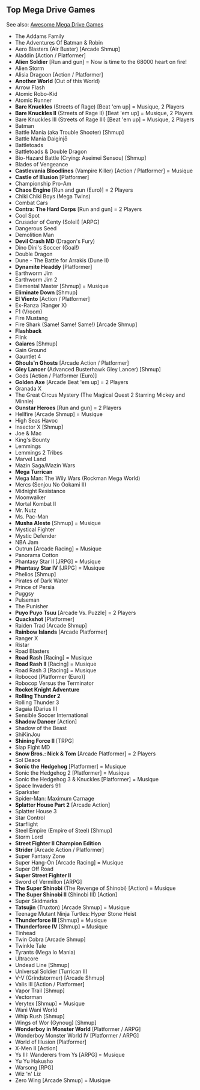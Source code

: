 ## Top Mega Drive Games

See also: [Awesome Mega Drive Games](./README.md#awesome-mega-drive-games)

- The Addams Family
- The Adventures Of Batman & Robin
- Aero Blasters (Air Buster) [Arcade Shmup]
- Aladdin [Action / Platformer]
- **Alien Soldier** [Run and gun] = Now is time to the 68000 heart on fire!
- Alien Storm
- Alisia Dragoon [Action / Platformer]
- **Another World** (Out of this World)
- Arrow Flash
- Atomic Robo-Kid
- Atomic Runner
- **Bare Knuckles** (Streets of Rage) [Beat 'em up] = Musique, 2 Players
- **Bare Knuckles II** (Streets of Rage II) [Beat 'em up] = Musique, 2 Players
- Bare Knuckles III (Streets of Rage III) [Beat 'em up] = Musique, 2 Players
- Batman
- Battle Mania (aka Trouble Shooter) [Shmup]
- Battle Mania Daiginjō
- Battletoads
- Battletoads & Double Dragon
- Bio-Hazard Battle (Crying: Aseimei Sensou) [Shmup]
- Blades of Vengeance
- **Castlevania Bloodlines** (Vampire Killer) [Action / Platformer] = Musique
- **Castle of Illusion** [Platformer]
- Championship Pro-Am
- **Chaos Engine** [Run and gun (Euro)] = 2 Players
- Chiki Chiki Boys (Mega Twins)
- Combat Cars
- **Contra: The Hard Corps** [Run and gun] = 2 Players
- Cool Spot
- Crusader of Centy (Soleil) [ARPG]
- Dangerous Seed
- Demolition Man
- **Devil Crash MD** (Dragon's Fury)
- Dino Dini's Soccer (Goal!)
- Double Dragon
- Dune - The Battle for Arrakis (Dune II)
- **Dynamite Headdy** [Platformer]
- Earthworm Jim
- Earthworm Jim 2
- Elemental Master [Shmup] = Musique
- **Eliminate Down** [Shmup]
- **El Viento** [Action / Platformer]
- Ex-Ranza (Ranger X)
- F1 (Vroom)
- Fire Mustang
- Fire Shark (Same! Same! Same!) [Arcade Shmup]
- **Flashback**
- Flink
- **Gaiares** [Shmup]
- Gain Ground
- Gauntlet 4
- **Ghouls'n Ghosts** [Arcade Action / Platformer]
- **Gley Lancer** (Advanced Busterhawk Gley Lancer) [Shmup]
- Gods [Action / Platformer (Euro)]
- **Golden Axe** [Arcade Beat 'em up] = 2 Players
- Granada X
- The Great Circus Mystery (The Magical Quest 2 Starring Mickey and Minnie)
- **Gunstar Heroes** [Run and gun] = 2 Players
- Hellfire [Arcade Shmup] = Musique
- High Seas Havoc
- Insector X [Shmup]
- Joe & Mac
- King's Bounty
- Lemmings
- Lemmings 2 Tribes
- Marvel Land
- Mazin Saga/Mazin Wars
- **Mega Turrican**
- Mega Man: The Wily Wars (Rockman Mega World)
- Mercs (Senjou No Ookami II)
- Midnight Resistance
- Moonwalker
- Mortal Kombat II
- Mr. Nutz
- Ms. Pac-Man
- **Musha Aleste** [Shmup] = Musique
- Mystical Fighter
- Mystic Defender
- NBA Jam
- Outrun [Arcade Racing] = Musique
- Panorama Cotton
- Phantasy Star II [JRPG] = Musique
- **Phantasy Star IV** [JRPG] = Musique
- Phelios [Shmup]
- Pirates of Dark Water
- Prince of Persia
- Puggsy
- Pulseman
- The Punisher
- **Puyo Puyo Tsuu** [Arcade Vs. Puzzle] = 2 Players
- **Quackshot** [Platformer]
- Raiden Trad [Arcade Shmup]
- **Rainbow Islands** [Arcade Platformer]
- Ranger X
- Ristar
- Road Blasters
- **Road Rash** [Racing] = Musique
- **Road Rash II** [Racing] = Musique
- Road Rash 3 [Racing] = Musique
- Robocod [Platformer (Euro)]
- Robocop Versus the Terminator
- **Rocket Knight Adventure**
- **Rolling Thunder 2**
- Rolling Thunder 3
- Sagaia (Darius II)
- Sensible Soccer International
- **Shadow Dancer** [Action]
- Shadow of the Beast
- ShiKinJou
- **Shining Force II** [TRPG]
- Slap Fight MD
- **Snow Bros.: Nick & Tom** [Arcade Platformer] = 2 Players
- Sol Deace
- **Sonic the Hedgehog** [Platformer] = Musique
- Sonic the Hedgehog 2 [Platformer] = Musique
- Sonic the Hedgehog 3 & Knuckles [Platformer] = Musique
- Space Invaders 91
- Sparkster
- Spider-Man: Maximum Carnage
- **Splatter House Part 2** [Arcade Action]
- Splatter House 3
- Star Control
- Starflight
- Steel Empire (Empire of Steel) [Shmup]
- Storm Lord
- **Street Fighter II Champion Edition**
- **Strider** [Arcade Action / Platformer]
- Super Fantasy Zone
- Super Hang-On [Arcade Racing] = Musique
- Super Off Road
- **Super Street Fighter II**
- Sword of Vermillon [ARPG]
- **The Super Shinobi** (The Revenge of Shinobi) [Action] = Musique
- **The Super Shinobi II** (Shinobi III) [Action]
- Super Skidmarks
- **Tatsujin** (Truxton) [Arcade Shmup] = Musique
- Teenage Mutant Ninja Turtles: Hyper Stone Heist
- **Thunderforce III** [Shmup] = Musique
- **Thunderforce IV** [Shmup] = Musique
- Tinhead
- Twin Cobra [Arcade Shmup]
- Twinkle Tale
- Tyrants (Mega lo Mania)
- Ultracore
- Undead Line [Shmup]
- Universal Soldier (Turrican II)
- V-V (Grindstormer) [Arcade Shmup]
- Valis III [Action / Platformer]
- Vapor Trail [Shmup]
- Vectorman
- Verytex [Shmup] = Musique
- Wani Wani World
- Whip Rush [Shmup]
- Wings of Wor (Gynoug) [Shmup]
- **Wonderboy in Monster World** [Platformer / ARPG]
- Wonderboy Monster World IV [Platformer / ARPG]
- World of Illusion [Platformer]
- X-Men II [Action]
- Ys III: Wanderers from Ys [ARPG] = Musique
- Yu Yu Hakusho
- Warsong [RPG]
- Wiz 'n' Liz
- Zero Wing [Arcade Shmup] = Musique
